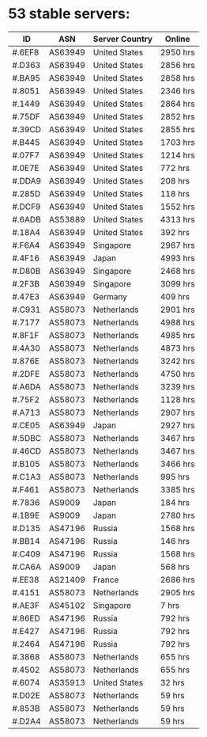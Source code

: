 # 53 stable servers:

| ID | ASN | Server Country | Online |
| ------ | ------ | ------ | ------ |
| #.6EF8 | AS63949 | United States | 2950 hrs |
| #.D363 | AS63949 | United States | 2856 hrs |
| #.BA95 | AS63949 | United States | 2858 hrs |
| #.8051 | AS63949 | United States | 2346 hrs |
| #.1449 | AS63949 | United States | 2864 hrs |
| #.75DF | AS63949 | United States | 2852 hrs |
| #.39CD | AS63949 | United States | 2855 hrs |
| #.B445 | AS63949 | United States | 1703 hrs |
| #.07F7 | AS63949 | United States | 1214 hrs |
| #.0E7E | AS63949 | United States | 772 hrs |
| #.DDA9 | AS63949 | United States | 208 hrs |
| #.285D | AS63949 | United States | 118 hrs |
| #.DCF9 | AS63949 | United States | 1552 hrs |
| #.6ADB | AS53889 | United States | 4313 hrs |
| #.18A4 | AS63949 | United States | 392 hrs |
| #.F6A4 | AS63949 | Singapore | 2967 hrs |
| #.4F16 | AS63949 | Japan | 4993 hrs |
| #.D80B | AS63949 | Singapore | 2468 hrs |
| #.2F3B | AS63949 | Singapore | 3099 hrs |
| #.47E3 | AS63949 | Germany | 409 hrs |
| #.C931 | AS58073 | Netherlands | 2901 hrs |
| #.7177 | AS58073 | Netherlands | 4988 hrs |
| #.8F1F | AS58073 | Netherlands | 4985 hrs |
| #.4A30 | AS58073 | Netherlands | 4873 hrs |
| #.876E | AS58073 | Netherlands | 3242 hrs |
| #.2DFE | AS58073 | Netherlands | 4750 hrs |
| #.A6DA | AS58073 | Netherlands | 3239 hrs |
| #.75F2 | AS58073 | Netherlands | 1128 hrs |
| #.A713 | AS58073 | Netherlands | 2907 hrs |
| #.CE05 | AS63949 | Japan | 2927 hrs |
| #.5DBC | AS58073 | Netherlands | 3467 hrs |
| #.46CD | AS58073 | Netherlands | 3467 hrs |
| #.B105 | AS58073 | Netherlands | 3466 hrs |
| #.C1A3 | AS58073 | Netherlands | 995 hrs |
| #.F461 | AS58073 | Netherlands | 3385 hrs |
| #.7836 | AS9009 | Japan | 184 hrs |
| #.1B9E | AS9009 | Japan | 2780 hrs |
| #.D135 | AS47196 | Russia | 1568 hrs |
| #.BB14 | AS47196 | Russia | 146 hrs |
| #.C409 | AS47196 | Russia | 1568 hrs |
| #.CA6A | AS9009 | Japan | 568 hrs |
| #.EE38 | AS21409 | France | 2686 hrs |
| #.4151 | AS58073 | Netherlands | 2905 hrs |
| #.AE3F | AS45102 | Singapore | 7 hrs |
| #.86ED | AS47196 | Russia | 792 hrs |
| #.E427 | AS47196 | Russia | 792 hrs |
| #.2464 | AS47196 | Russia | 792 hrs |
| #.3868 | AS58073 | Netherlands | 655 hrs |
| #.4502 | AS58073 | Netherlands | 655 hrs |
| #.6074 | AS35913 | United States | 32 hrs |
| #.D02E | AS58073 | Netherlands | 59 hrs |
| #.853B | AS58073 | Netherlands | 59 hrs |
| #.D2A4 | AS58073 | Netherlands | 59 hrs |

